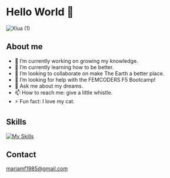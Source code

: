 # Hello World 🖖 

![Xlua (1)](https://github.com/mariamf1985/mariamf1985/assets/149203611/677d0992-f73b-46b6-bb07-50df3a486741)


## About me

- 🔭 I’m currently working on growing my knowledge.
- 🌱 I’m currently learning how to be better.
- 👯 I’m looking to collaborate on make The Earth a better place.
- 🤔 I’m looking for help with the FEMCODERS F5 Bootcamp!
- 💬 Ask me about my dreams.
- 📫 How to reach me: give a little whistle.
- ⚡ Fun fact: I love my cat.

## Skills
[![My Skills](https://skillicons.dev/icons?i=js,html,css,react,tailwind,bootstrap,jest,nodejs,php,mysql,laravel,postman,figma,github,git,netlify,vscode,discord)](https://skillicons.dev)

## Contact

mariamf1985@gmail.com
